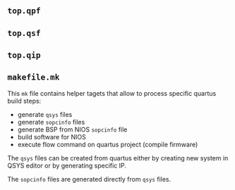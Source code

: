 #

## `top.qpf`

## `top.qsf`

## `top.qip`

## `makefile.mk`

This `mk` file contains helper tagets
that allow to process specific quartus build steps:

- generate `qsys` files
- generate `sopcinfo` files
- generate BSP from NIOS `sopcinfo` file
- build software for NIOS
- execute flow command on quartus project (compile firmware)

The `qsys` files can be created from quartus
either by creating new system in QSYS editor
or by generating specific IP.

The `sopcinfo` files are generated directly from `qsys` files.
